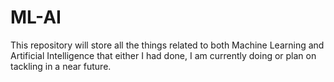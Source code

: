 # ML-AI
This repository will store all the things related to both Machine Learning and Artificial Intelligence that either I had done, I am currently doing or plan on tackling in a near future.
